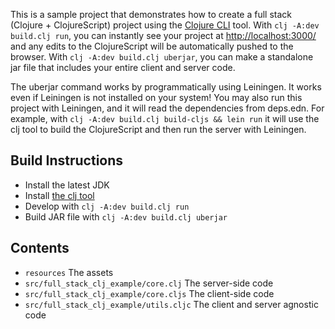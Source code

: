 This is a sample project that demonstrates how to create a full stack (Clojure + ClojureScript) project using the [Clojure CLI](https://clojure.org/guides/getting_started) tool. With `clj -A:dev build.clj run`, you can instantly see your project at [http://localhost:3000/](http://localhost:3000/) and any edits to the ClojureScript will be automatically pushed to the browser. With `clj -A:dev build.clj uberjar`, you can make a standalone jar file that includes your entire client and server code.

The uberjar command works by programmatically using Leiningen. It works even if Leiningen is not installed on your system! You may also run this project with Leiningen, and it will read the dependencies from deps.edn. For example, with `clj -A:dev build.clj build-cljs && lein run` it will use the clj tool to build the ClojureScript and then run the server with Leiningen.

## Build Instructions

* Install the latest JDK
* Install [the clj tool](https://clojure.org/guides/getting_started)
* Develop with `clj -A:dev build.clj run`
* Build JAR file with `clj -A:dev build.clj uberjar`

## Contents

* `resources` The assets
* `src/full_stack_clj_example/core.clj` The server-side code
* `src/full_stack_clj_example/core.cljs` The client-side code
* `src/full_stack_clj_example/utils.cljc` The client and server agnostic code
